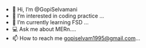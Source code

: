 - 👋 Hi, I’m @GopiSelvamani
- 👀 I’m interested in coding practice ...
- 🌱 I’m currently learning FSD ...
- 💻 Ask me about MERn....
- 📫 How to reach me gopiselvam1995@gmail.com...




